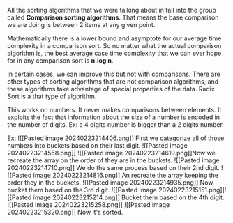 All the sorting algorithms that we were talking about in fall into the group called **Comparison sorting algorithms**.
That means the base comparison we are doing is between 2 items at any given point.

Mathematically there is a lower bound and asymptote for our average time complexity in a comparison sort. So no matter what the actual comparison algorithm is, the best average case time complexity that we can ever hope for in any comparison sort is **n.log n**. 

In certain cases, we can improve this but not with comparisons. 
There are other types of sorting algorithms that are not comparison algorithms, and these algorithms take advantage of special properties of the data.
Radix Sort is a that type of algorithm.

This works on numbers.
It never makes comparisons between elements.
It exploits the fact that information about the size of a number is encoded in the number of digits.
Ex: 
a 4 digits number  is bigger than a 2 digits number.

Ex: 
![[Pasted image 20240223214406.png]]
First we categorize all of those numbers into buckets based on their last digit.
![[Pasted image 20240223214558.png]]
![[Pasted image 20240223214619.png]]Now we recreate the array on the order of they are in the buckets. 
![[Pasted image 20240223214710.png]]
We do the same process based on their 2nd digit.
![[Pasted image 20240223214816.png]]
An recreate the array keeping the order they in the buckets.
![[Pasted image 20240223214935.png]]
Now bucket them based on the 3rd digit.
![[Pasted image 20240223215151.png]]![[Pasted image 20240223215214.png]]
Bucket them based on the 4th digit.
![[Pasted image 20240223215258.png]]
![[Pasted image 20240223215320.png]]
Now it's sorted. 